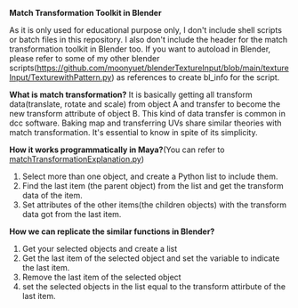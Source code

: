 **Match Transformation Toolkit in Blender** 

As it is only used for educational purpose only, I don't include shell scripts or batch files in this repository. I also don't include the header for the match transformation toolkit in Blender too. If you want to autoload in Blender, please refer to some of my other blender scripts(https://github.com/moonyuet/blenderTextureInput/blob/main/textureInput/TexturewithPattern.py) as references to create bl_info for the script.

**What is match transformation?**
It is basically getting all transform data(translate, rotate and scale) from object A and transfer to become the new transform attribute of object B.
This kind of data transfer is common in dcc software. Baking map and transferring UVs share similar theories with match transformation. It's essential to know in spite of its simplicity. 

**How it works programmatically in Maya?**(You can refer to [matchTransformationExplanation.py](https://github.com/moonyuet/Match_Transformation_Toolkit/blob/main/Maya/matchTransformationExplanation.py))
1. Select more than one object, and create a Python list to include them.
2. Find the last item (the parent object) from the list and get the transform data of the item.
3. Set attributes of the other items(the children objects) with the transform data got from the last item. 

**How we can replicate the similar functions in Blender?**
1. Get your selected objects and create a list
2. Get the last item of the selected object and set the variable to indicate the last item. 
3. Remove the last item of the selected object
4. set the selected objects in the list equal to the transform attirbute of the last item.
